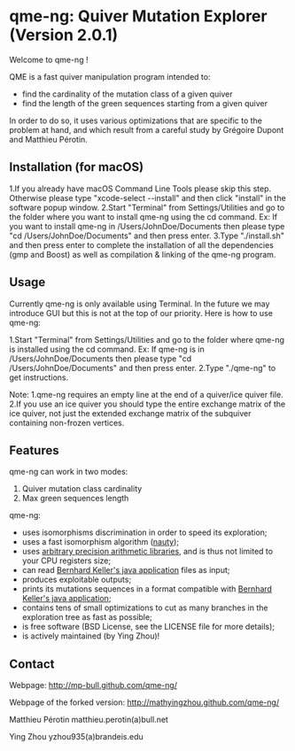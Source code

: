 qme-ng: Quiver Mutation Explorer (Version 2.0.1)
================================

Welcome to qme-ng !

QME is a fast quiver manipulation program intended to:
- find the cardinality of the mutation class of a given quiver
- find the length of the green sequences starting from a given quiver

In order to do so, it uses various optimizations that are specific to the
problem at hand, and which result from a careful study by Grégoire Dupont and
Matthieu Pérotin.

Installation (for macOS)
------------------------------------------------------------------------------
1.If you already have macOS Command Line Tools please skip this step. Otherwise please type "xcode-select --install" and then click "install" in the software popup window.
2.Start "Terminal" from Settings/Utilities and go to the folder where you want to install qme-ng using the cd command. Ex: If you want to install qme-ng in /Users/JohnDoe/Documents then please type "cd /Users/JohnDoe/Documents" and then press enter.
3.Type "./install.sh" and then press enter to complete the installation of all the dependencies (gmp and Boost) as well as compilation & linking of the qme-ng program.

Usage
------------------------------------------------------------------------------
Currently qme-ng is only available using Terminal. In the future we may introduce GUI but this is not at the top of our priority. Here is how to use qme-ng:

1.Start "Terminal" from Settings/Utilities and go to the folder where qme-ng is installed using the cd command. Ex: If qme-ng is in /Users/JohnDoe/Documents then please type "cd /Users/JohnDoe/Documents" and then press enter.
2.Type "./qme-ng" to get instructions.

Note:
1.qme-ng requires an empty line at the end of a quiver/ice quiver file.
2.If you use an ice quiver you should type the entire exchange matrix of the ice quiver, not just the extended exchange matrix of the subquiver containing non-frozen vertices.


Features
------------------------------------------------------------------------------

qme-ng can work in two modes:
  1. Quiver mutation class cardinality
  2. Max green sequences length

qme-ng:
 - uses isomorphisms discrimination in order to speed its exploration;
 - uses a fast isomorphism algorithm ([nauty](http://cs.anu.edu.au/~bdm/nauty/));
 - uses [arbitrary precision arithmetic libraries](http://gmplib.org/), and is thus not limited to your CPU registers size;
 - can read [Bernhard Keller's java application](http://www.math.jussieu.fr/~keller/quivermutation/) files as input;
 - produces exploitable outputs;
 - prints its mutations sequences in a format compatible with [Bernhard Keller's java application](http://www.math.jussieu.fr/~keller/quivermutation/);
 - contains tens of small optimizations to cut as many branches in the exploration tree as fast as possible;
 - is free software (BSD License, see the LICENSE file for more details);
 - is actively maintained (by Ying Zhou)!

Contact
------------------------------------------------------------------------------
Webpage: http://mp-bull.github.com/qme-ng/

Webpage of the forked version: http://mathyingzhou.github.com/qme-ng/

Matthieu Pérotin matthieu.perotin(a)bull.net

Ying Zhou yzhou935(a)brandeis.edu
